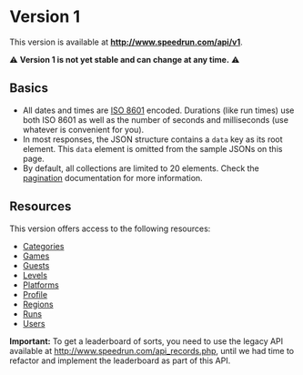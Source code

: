 # Version 1

This version is available at **http://www.speedrun.com/api/v1**.

:warning: **Version 1 is not yet stable and can change at any time.** :warning:

## Basics

* All dates and times are [ISO 8601](https://en.wikipedia.org/wiki/ISO_8601) encoded. Durations
  (like run times) use both ISO 8601 as well as the number of seconds and milliseconds (use whatever
  is convenient for you).
* In most responses, the JSON structure contains a ``data`` key as its root element. This ``data``
  element is omitted from the sample JSONs on this page.
* By default, all collections are limited to 20 elements. Check the [pagination](pagination.md)
  documentation for more information.

## Resources

This version offers access to the following resources:

* [Categories](categories.md)
* [Games](games.md)
* [Guests](guests.md)
* [Levels](levels.md)
* [Platforms](platforms.md)
* [Profile](profile.md)
* [Regions](regions.md)
* [Runs](runs.md)
* [Users](users.md)

**Important:** To get a leaderboard of sorts, you need to use the legacy API available at
http://www.speedrun.com/api_records.php, until we had time to refactor and implement the leaderboard
as part of this API.
